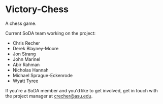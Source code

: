 Victory-Chess
=============

A chess game.

Current SoDA team working on the project:
+ Chris Recher
+ Derek Blayney-Moore
+ Jon Strang
+ John Marinel
+ Abir Rahman
+ Nicholas Hannah
+ Michael Sprague-Eckenrode
+ Wyatt Tyree

If you're a SoDA member and you'd like to get involved, get in touch with the project manager at crecher@asu.edu.
